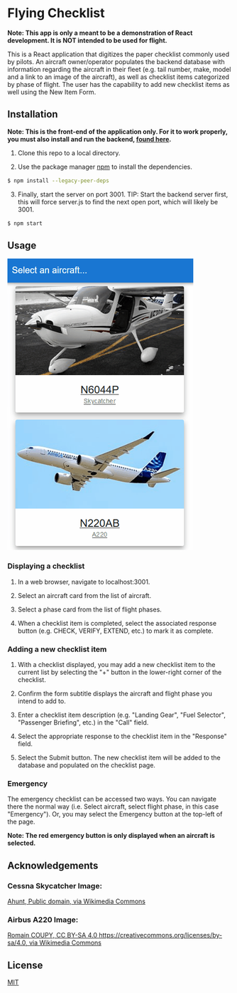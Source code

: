 # Flying Checklist

**Note: This app is only a meant to be a demonstration of React development. It is NOT intended to be used for flight.**

This is a React application that digitizes the paper checklist commonly used by pilots. An aircraft owner/operator populates the backend database with information regarding the aircraft in their fleet (e.g. tail number, make, model and a link to an image of the aircraft), as well as checklist items categorized by phase of flight. The user has the capability to add new checklist items as well using the New Item Form.

## Installation

**Note: This is the front-end of the application only. For it to work properly, you must also install and run the backend, [found here](https://github.com/NicMortelliti/checklist-backend).**

1. Clone this repo to a local directory.

2. Use the package manager [npm](https://www.npmjs.com/) to install the dependencies.

```bash
$ npm install --legacy-peer-deps
```

3. Finally, start the server on port 3001. TIP: Start the backend server first, this will force server.js to find the next open port, which will likely be 3001.

```bash
$ npm start
```

## Usage

![Usage demo](assets/screencasts/UsageDemo.gif)

### Displaying a checklist

1. In a web browser, navigate to localhost:3001.

2. Select an aircraft card from the list of aircraft.

3. Select a phase card from the list of flight phases.

4. When a checklist item is completed, select the associated response button (e.g. CHECK, VERIFY, EXTEND, etc.) to mark it as complete.

### Adding a new checklist item

1. With a checklist displayed, you may add a new checklist item to the current list by selecting the "+" button in the lower-right corner of the checklist.

2. Confirm the form subtitle displays the aircraft and flight phase you intend to add to.

3. Enter a checklist item description (e.g. "Landing Gear", "Fuel Selector", "Passenger Briefing", etc.) in the "Call" field.

4. Select the appropriate response to the checklist item in the "Response" field.

5. Select the Submit button. The new checklist item will be added to the database and populated on the checklist page.

### Emergency

The emergency checklist can be accessed two ways. You can navigate there the normal way (i.e. Select aircraft, select flight phase, in this case "Emergency"). Or, you may select the Emergency button at the top-left of the page.

**Note: The red emergency button is only displayed when an aircraft is selected.**

## Acknowledgements

### Cessna Skycatcher Image:

[Ahunt, Public domain, via Wikimedia Commons](https://upload.wikimedia.org/wikipedia/commons/thumb/4/4b/Cessna_162_Skycatcher_N5201K_0998.JPG/320px-Cessna_162_Skycatcher_N5201K_0998.JPG)

### Airbus A220 Image:

[Romain COUPY, CC BY-SA 4.0 <https://creativecommons.org/licenses/by-sa/4.0>, via Wikimedia Commons](https://upload.wikimedia.org/wikipedia/commons/thumb/8/8c/Airbus_A220-300.jpg/320px-Airbus_A220-300.jpg)

## License

[MIT](https://choosealicense.com/licenses/mit/)
